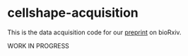 # cellshape-acquisition
This is the data acquisition code for our [preprint](https://www.biorxiv.org/content/10.1101/2022.06.17.496550v1) on bioRxiv.

WORK IN PROGRESS
